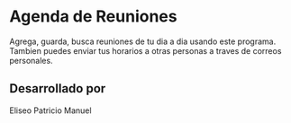# Agenda de Reuniones

Agrega, guarda, busca reuniones de tu dia a dia usando este programa. Tambien puedes enviar tus horarios a otras personas a traves de correos personales.

## Desarrollado por
Eliseo Patricio Manuel